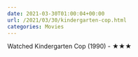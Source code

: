 ```yaml
---
date: 2021-03-30T01:00:04+00:00
url: /2021/03/30/kindergarten-cop.html
categories: Movies
---
```

Watched Kindergarten Cop (1990) - ★★★




